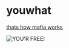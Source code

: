 # youwhat
[thats how mafia works](https://mafia.yottagames.com/?gclid=CjwKCAiA99vhBRBnEiwAwpk-uNyQzzZ1H-Rq_0X52_-lEUTYO5Pvwkuw9EAosbm3X2nZP7ghezCxXhoCZmMQAvD_BwE)

![YOU'R FREE!](https://i.kym-cdn.com/photos/images/newsfeed/001/445/167/a5a.png)
